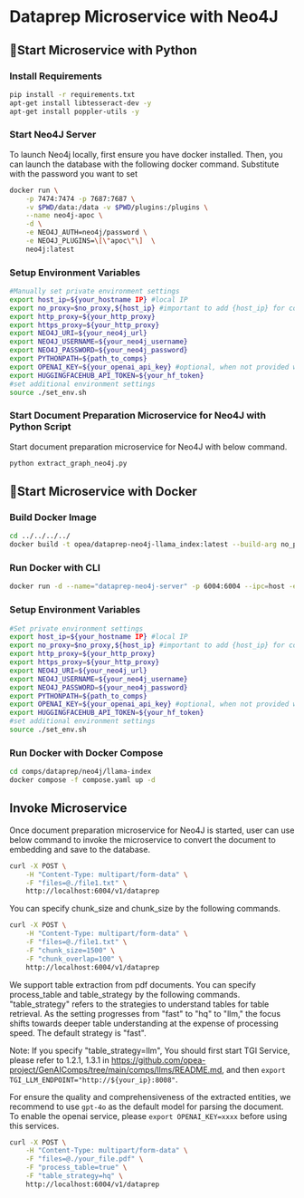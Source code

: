 # Dataprep Microservice with Neo4J

## 🚀Start Microservice with Python

### Install Requirements

```bash
pip install -r requirements.txt
apt-get install libtesseract-dev -y
apt-get install poppler-utils -y
```

### Start Neo4J Server

To launch Neo4j locally, first ensure you have docker installed. Then, you can launch the database with the following docker command. Substitute with the password you want to set

```bash
docker run \
    -p 7474:7474 -p 7687:7687 \
    -v $PWD/data:/data -v $PWD/plugins:/plugins \
    --name neo4j-apoc \
    -d \
    -e NEO4J_AUTH=neo4j/password \
    -e NEO4J_PLUGINS=\[\"apoc\"\]  \
    neo4j:latest
```

### Setup Environment Variables

```bash
#Manually set private environment settings
export host_ip=${your_hostname IP} #local IP
export no_proxy=$no_proxy,${host_ip} #important to add {host_ip} for containers communication
export http_proxy=${your_http_proxy}
export https_proxy=${your_http_proxy}
export NEO4J_URI=${your_neo4j_url}
export NEO4J_USERNAME=${your_neo4j_username}
export NEO4J_PASSWORD=${your_neo4j_password}
export PYTHONPATH=${path_to_comps}
export OPENAI_KEY=${your_openai_api_key} #optional, when not provided will use smaller models TGI/TEI
export HUGGINGFACEHUB_API_TOKEN=${your_hf_token}
#set additional environment settings
source ./set_env.sh
```

### Start Document Preparation Microservice for Neo4J with Python Script

Start document preparation microservice for Neo4J with below command.

```bash
python extract_graph_neo4j.py
```

## 🚀Start Microservice with Docker

### Build Docker Image

```bash
cd ../../../../
docker build -t opea/dataprep-neo4j-llama_index:latest --build-arg no_proxy=$no_proxy --build-arg https_proxy=$https_proxy --build-arg http_proxy=$http_proxy -f comps/dataprep/neo4j/llama-index/Dockerfile .
```

### Run Docker with CLI

```bash
docker run -d --name="dataprep-neo4j-server" -p 6004:6004 --ipc=host -e no_proxy=$no_proxy -e http_proxy=$http_proxy -e https_proxy=$https_proxy opea/dataprep-neo4j-llama_index:latest
```

### Setup Environment Variables

```bash
#Set private environment settings
export host_ip=${your_hostname IP} #local IP
export no_proxy=$no_proxy,${host_ip} #important to add {host_ip} for containers communication
export http_proxy=${your_http_proxy}
export https_proxy=${your_http_proxy}
export NEO4J_URI=${your_neo4j_url}
export NEO4J_USERNAME=${your_neo4j_username}
export NEO4J_PASSWORD=${your_neo4j_password}
export PYTHONPATH=${path_to_comps}
export OPENAI_KEY=${your_openai_api_key} #optional, when not provided will use smaller models TGI/TEI
export HUGGINGFACEHUB_API_TOKEN=${your_hf_token}
#set additional environment settings
source ./set_env.sh
```

### Run Docker with Docker Compose

```bash
cd comps/dataprep/neo4j/llama-index
docker compose -f compose.yaml up -d
```

## Invoke Microservice

Once document preparation microservice for Neo4J is started, user can use below command to invoke the microservice to convert the document to embedding and save to the database.

```bash
curl -X POST \
    -H "Content-Type: multipart/form-data" \
    -F "files=@./file1.txt" \
    http://localhost:6004/v1/dataprep
```

You can specify chunk_size and chunk_size by the following commands.

```bash
curl -X POST \
    -H "Content-Type: multipart/form-data" \
    -F "files=@./file1.txt" \
    -F "chunk_size=1500" \
    -F "chunk_overlap=100" \
    http://localhost:6004/v1/dataprep
```

We support table extraction from pdf documents. You can specify process_table and table_strategy by the following commands. "table_strategy" refers to the strategies to understand tables for table retrieval. As the setting progresses from "fast" to "hq" to "llm," the focus shifts towards deeper table understanding at the expense of processing speed. The default strategy is "fast".

Note: If you specify "table_strategy=llm", You should first start TGI Service, please refer to 1.2.1, 1.3.1 in https://github.com/opea-project/GenAIComps/tree/main/comps/llms/README.md, and then `export TGI_LLM_ENDPOINT="http://${your_ip}:8008"`.

For ensure the quality and comprehensiveness of the extracted entities, we recommend to use `gpt-4o` as the default model for parsing the document. To enable the openai service, please `export OPENAI_KEY=xxxx` before using this services.

```bash
curl -X POST \
    -H "Content-Type: multipart/form-data" \
    -F "files=@./your_file.pdf" \
    -F "process_table=true" \
    -F "table_strategy=hq" \
    http://localhost:6004/v1/dataprep
```

